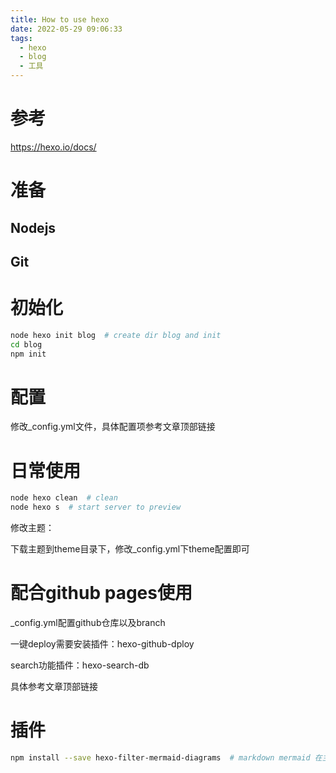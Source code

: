 ```yaml
---
title: How to use hexo
date: 2022-05-29 09:06:33
tags:
  - hexo
  - blog
  - 工具
---
```


# 参考  

https://hexo.io/docs/

<!--more-->

# 准备  

## Nodejs  

## Git

# 初始化  

```bash
node hexo init blog  # create dir blog and init
cd blog 
npm init
```

# 配置  

修改_config.yml文件，具体配置项参考文章顶部链接

# 日常使用  

```bash
node hexo clean  # clean
node hexo s  # start server to preview
```

修改主题：

下载主题到theme目录下，修改_config.yml下theme配置即可

# 配合github pages使用

_config.yml配置github仓库以及branch

一键deploy需要安装插件：hexo-github-dploy

search功能插件：hexo-search-db

具体参考文章顶部链接



# 插件

```bash
npm install --save hexo-filter-mermaid-diagrams  # markdown mermaid 在主题配置文件中找到mermaid选项，将enable设置为true hexo不支持markdown mermaid渲染. 该插件需要使用直接使用mermaid语法书写
```

